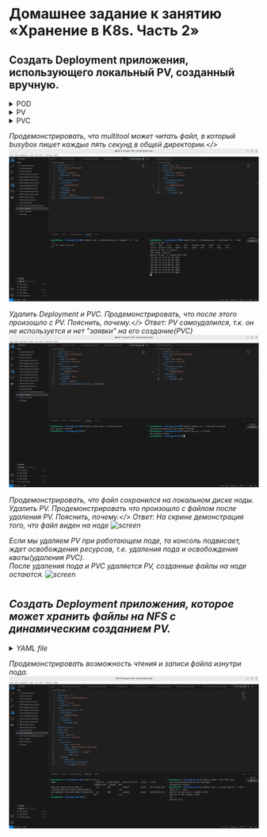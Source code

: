 # Домашнее задание к занятию «Хранение в K8s. Часть 2»

## Создать Deployment приложения, использующего локальный PV, созданный вручную.

<details>
<summary>POD

</summary>

```task
apiVersion: v1
kind: Pod
metadata:
  name: pod-pv
  namespace: lesson6
spec:
  containers:
    - name: busybox
      image: busybox
      command: ["sleep", "3600"]
      volumeMounts:
        - mountPath: "/input"
          name: my-volume
    - name: multitool
      image: wbitt/network-multitool
      volumeMounts:
        - mountPath: "/output"
          name: my-volume
  volumes:
    - name: my-volume
      persistentVolumeClaim:
        claimName: pvc-manual
```
</details>

<details>
<summary>PV
</summary>

```task
apiVersion: v1
kind: PersistentVolume
metadata:
  name: pv-manual
  namespace: lesson6
spec:
  storageClassName: ""
  accessModes:
    - ReadWriteOnce
  capacity:
    storage: 1Gi
  hostPath:
    path: /tmp/pv
  persistentVolumeReclaimPolicy: Deleteexit
```
</details>

<details>
<summary>PVC
</summary>

```task
apiVersion: v1
kind: PersistentVolumeClaim
metadata:
  name: pvc-manual
  namespace: lesson6
spec:
  storageClassName: ""
  accessModes:
    - ReadWriteOnce
  resources:
    requests:
      storage: 1Gi
```
</details>

<i>Продемонстрировать, что multitool может читать файл, в который busybox пишет каждые пять секунд в общей директории.</>
![screen](/screen/12-adminkube-07-1.png)

<i>Удалить Deployment и PVC. Продемонстрировать, что после этого произошло с PV. Пояснить, почему.</>
Ответ: PV самоудалился, т.к. он не используется и нет "заявки" на его создание(PVC)
![screen](/screen/12-adminkube-07-2.png)

<i>Продемонстрировать, что файл сохранился на локальном диске ноды. Удалить PV. Продемонстрировать что произошло с файлом после удаления PV. Пояснить, почему.</>
Ответ: На скрине демонстрация того, что файл виден на ноде
![screen](/screen/12-adminkube-07-3png)

Если мы удаляем PV при работающем поде, то консоль подвисает, ждет освобождения ресурсов, т.е. удаления пода и освобождения квоты(удаления PVC).  
После удаления пода и PVC удаляется PV, созданные файлы на ноде остаются.
![screen](/screen/12-adminkube-07-4png)

#

## Создать Deployment приложения, которое может хранить файлы на NFS с динамическим созданием PV.

<details>
<summary>YAML file
</summary>

```task
---
apiVersion: v1
kind: PersistentVolumeClaim
metadata:
  name: nfs-pvc
  namespace: lesson6
spec:
  storageClassName: nfs
  accessModes:
    - ReadWriteOnce
  resources:
    requests:
      storage: 1Gi
---
apiVersion: v1
kind: Pod
metadata:
  name: pod-nfs
  namespace: lesson6
spec:
  containers:
    - name: multitool
      image: wbitt/network-multitool
      volumeMounts:
        - mountPath: "/output"
          name: pvc
  volumes:
    - name: pvc
      persistentVolumeClaim:
        claimName: nfs-pvc 
```
</details>

<i>Продемонстрировать возможность чтения и записи файла изнутри пода.</i>
![screen](/screen/12-adminkube-07-5.png)